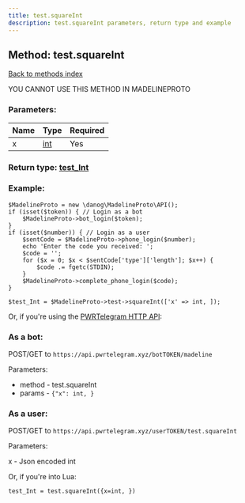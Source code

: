 ```yaml
---
title: test.squareInt
description: test.squareInt parameters, return type and example
---
```

## Method: test.squareInt  
[Back to methods index](index.md)


YOU CANNOT USE THIS METHOD IN MADELINEPROTO


### Parameters:

| Name     |    Type       | Required |
|----------|---------------|----------|
|x|[int](../types/int.md) | Yes|


### Return type: [test\_Int](../types/test_Int.md)

### Example:


```
$MadelineProto = new \danog\MadelineProto\API();
if (isset($token)) { // Login as a bot
    $MadelineProto->bot_login($token);
}
if (isset($number)) { // Login as a user
    $sentCode = $MadelineProto->phone_login($number);
    echo 'Enter the code you received: ';
    $code = '';
    for ($x = 0; $x < $sentCode['type']['length']; $x++) {
        $code .= fgetc(STDIN);
    }
    $MadelineProto->complete_phone_login($code);
}

$test_Int = $MadelineProto->test->squareInt(['x' => int, ]);
```

Or, if you're using the [PWRTelegram HTTP API](https://pwrtelegram.xyz):

### As a bot:

POST/GET to `https://api.pwrtelegram.xyz/botTOKEN/madeline`

Parameters:

* method - test.squareInt
* params - `{"x": int, }`



### As a user:

POST/GET to `https://api.pwrtelegram.xyz/userTOKEN/test.squareInt`

Parameters:

x - Json encoded int



Or, if you're into Lua:

```
test_Int = test.squareInt({x=int, })
```

